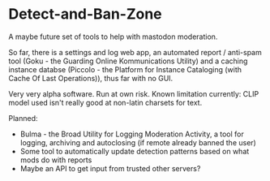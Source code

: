 # Detect-and-Ban-Zone
A maybe future set of tools to help with mastodon moderation.

So far, there is a settings and log web app, an automated report / anti-spam 
tool (Goku - the Guarding Online Kommunications Utility) and a caching instance
databse (Piccolo - the Platform for Instance Cataloging (with Cache Of Last 
Operations)), thus far with no GUI.

Very very alpha software. Run at own risk. Known limitation currently: CLIP model
used isn't really good at non-latin charsets for text.

Planned:
* Bulma - the Broad Utility for Logging Moderation Activity, a tool for logging, 
  archiving and autoclosing (if remote already banned the user)
* Some tool to automatically update detection patterns based on what mods do with
  reports
* Maybe an API to get input from trusted other servers?
